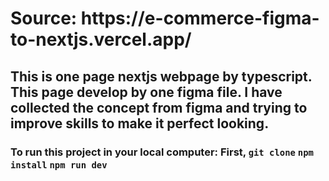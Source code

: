 <h1>
    Source: https://e-commerce-figma-to-nextjs.vercel.app/
</h1>

<h2>
    This is one page nextjs webpage by typescript.
    This page develop by one figma file.
    I have collected the concept from figma and trying to improve skills to make it perfect looking.
</h2>

<h3>
    To run this project in your local computer:
    First,
    <code>git clone</code>
    <code>npm install</code>
    <code>npm run dev</code>
</h3>